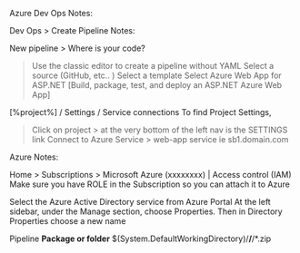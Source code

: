 Azure Dev Ops Notes:

Dev Ops > Create Pipeline Notes:

New pipeline > Where is your code?
> Use the classic editor to create a pipeline without YAML
> Select a source (GitHub, etc.. ) 
> Select a template
> Select Azure Web App for ASP.NET [Build, package, test, and deploy an ASP.NET Azure Web App]

[%project%] / Settings / Service connections
To find Project Settings, 
> Click on project > at the very bottom of the left nav is the SETTINGS link
> Connect to Azure Service > web-app service ie sb1.domain.com

Azure Notes:

Home > Subscriptions > Microsoft Azure (xxxxxxxx) | Access control (IAM)
Make sure you have ROLE in the Subscription so you can attach it to Azure

Select the Azure Active Directory service from Azure Portal
At the left sidebar, under the Manage section, choose Properties. 
Then in Directory Properties choose a new name


Pipeline
**Package or folder**
$(System.DefaultWorkingDirectory)/**/**/*.zip
